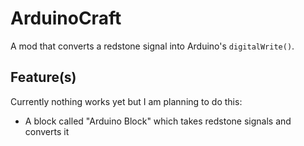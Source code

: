 # ArduinoCraft
A mod that converts a redstone signal into Arduino's ```digitalWrite()```.

## Feature(s)
Currently nothing works yet but I am planning to do this:
- A block called "Arduino Block" which takes redstone signals and converts it
